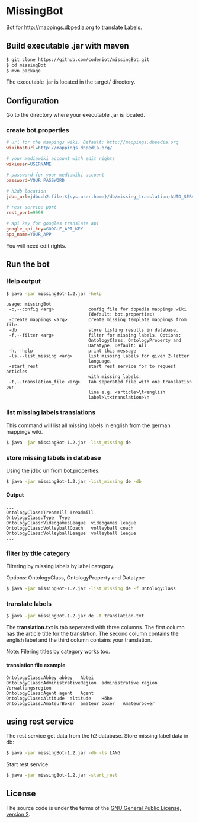 MissingBot
==========

Bot for http://mappings.dbpedia.org to translate Labels.

## Build executable .jar with maven
```sh
$ git clone https://github.com/coderiot/missingBot.git
$ cd missingBot
$ mvn package
```

The executable .jar is located in the target/ directory.

## Configuration
Go to the directory where your executable .jar is located.

### create bot.properties
```ini
# url for the mappings wiki. Default: http://mappings.dbpedia.org
wikihosturl=http://mappings.dbpedia.org/

# your mediawiki account with edit rights
wikiuser=USERNAME

# password for your mediawiki account
password=YOUR PASSWORD

# h2db location
jdbc_url=jdbc:h2:file:${sys:user.home}/db/missing_translation;AUTO_SERVER=TRUE

# rest service port
rest_port=9998

# api key for googles translate api
google_api_key=GOOGLE_API_KEY
app_name=YOUR_APP
```

You will need edit rights.

## Run the bot

### Help output
```sh
$ java -jar missingBot-1.2.jar -help
```

```
usage: missingBot
 -c,--config <arg>             config file for dbpedia mappings wiki
                               (default: bot.properties)
 -create_mappings <arg>        create missing template mappings from file.
 -db                           store listing results in database.
 -f,--filter <arg>             filter for missing labels. Options:
                               OntologyClass, OntologyProperty and
                               Datatype. Default: All
 -h,--help                     print this message
 -ls,--list_missing <arg>      list missing labels for given 2-letter
                               language.
 -start_rest                   start rest service for to request articles
                               with missing labels.
 -t,--translation_file <arg>   Tab seperated file with one translation per
                               line e.g. <article>\t<english
                               label>\t<translation>\n
```

### list missing labels translations

This command will list all missing labels in english
from the german mappings wiki.

```sh
$ java -jar missingBot-1.2.jar -list_missing de
```

### store missing labels in database
Using the jdbc url from bot.properties.

```sh
$ java -jar missingBot-1.2.jar -list_missing de -db
```

#### Output
```
...
OntologyClass:Treadmill	Treadmill
OntologyClass:Type	Type
OntologyClass:VideogamesLeague	videogames league
OntologyClass:VolleyballCoach	volleyball coach
OntologyClass:VolleyballLeague	volleyball league
...
```

### filter by title category

Filtering by missing labels by label category.

Options: OntologyClass, OntologyProperty and Datatype

```sh
$ java -jar missingBot-1.2.jar -list_missing de -f OntologyClass
```

### translate labels
```sh
$ java -jar missingBot-1.2.jar de -t translation.txt
```

The **translation.txt** is tab seperated with three columns.
The first column has the article title for the translation.
The second column contains the english label and the third
column contains your translation.

Note: Filering titles by category works too.

#### translation file example
```
OntologyClass:Abbey	abbey	Abtei
OntologyClass:AdministrativeRegion	administrative region	Verwaltungsregion
OntologyClass:Agent	agent	Agent
OntologyClass:Altitude	altitude	Höhe
OntologyClass:AmateurBoxer	amateur boxer	Amateurboxer
```

## using rest service
The rest service get data from the h2 database.
Store missing label data in db:
```sh
$ java -jar missingBot-1.2.jar -db -ls LANG
```

Start rest service:
```sh
$ java -jar missingBot-1.2.jar -start_rest
```

## License

The source code is under the terms of the [GNU General Public License, version 2](http://www.gnu.org/licenses/gpl-2.0.html).
